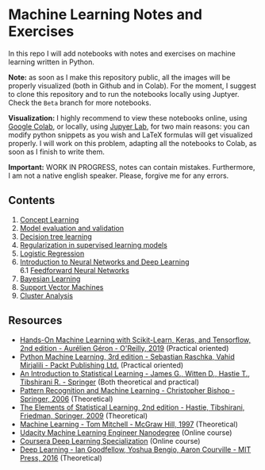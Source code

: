 # Machine Learning Notes and Exercises
In this repo I will add notebooks with notes and exercises on machine learning written in Python.

**Note:** as soon as I make this repository public, all the images will be properly visualized (both in Github and in Colab). For the moment, I suggest to clone this repository and to run the notebooks locally using Juptyer. Check the `Beta` branch for more notebooks.

**Visualization:** I highly recommend to view these notebooks online, using [Google Colab](https://colab.research.google.com), or locally, using [Jupyer Lab](https://jupyter.org/), for two main reasons: you can modify python snippets as you wish and LaTeX formulas will get visualized properly. I will work on this problem, adapting all the notebooks to Colab, as soon as I finish to write them.

**Important:** WORK IN PROGRESS, notes can contain mistakes. Furthermore, I am not a native english speaker. Please, forgive me for any errors.

## Contents
1. [Concept Learning](https://github.com/pietroventurini/machine-learning-notes/blob/master/1%20-%20Concept%20Learning.ipynb)
2. [Model evaluation and validation](https://github.com/pietroventurini/machine-learning-notes/blob/master/2%20-%20Model%20evaluation%20and%20validation.ipynb)
3. [Decision tree learning](https://github.com/pietroventurini/machine-learning-notes/blob/master/3%20-%20Decision%20Trees.ipynb)
4. [Regularization in supervised learning models](https://github.com/pietroventurini/machine-learning-notes/blob/master/4%20-%20Regularization%20in%20supervised%20learning%20models.ipynb)
5. [Logistic Regression](https://github.com/pietroventurini/machine-learning-notes/blob/master/5%20-%20Logistic%20Regression.ipynb)
6. [Introduction to Neural Networks and Deep Learning](https://github.com/pietroventurini/machine-learning-notes/blob/master/6%20-%20Introduction%20to%20Neural%20Networks%20and%20Deep%20Learning.ipynb)  
    6.1 [Feedforward Neural Networks](https://github.com/pietroventurini/machine-learning-notes/blob/master/6.1%20-%20Feedforward%20Neural%20Networks.ipynb)
7. [Bayesian Learning](https://github.com/pietroventurini/machine-learning-notes/blob/master/7%20-%20Bayesian%20learning.ipynb)
8. [Support Vector Machines](https://github.com/pietroventurini/machine-learning-notes/blob/master/8%20-%20Support%20Vector%20Machines.ipynb)
9. [Cluster Analysis](https://github.com/pietroventurini/machine-learning-notes/blob/master/9%20-%20Cluster%20Analysis.ipynb)

## Resources
- [Hands-On Machine Learning with Scikit-Learn, Keras, and Tensorflow, 2nd edition - Aurélien Géron - O'Reilly, 2019](https://www.oreilly.com/library/view/hands-on-machine-learning/9781492032632/) (Practical oriented)
- [Python Machine Learning, 3rd edition - Sebastian Raschka, Vahid Mirjalili - Packt Publishing Ltd.](https://www.packtpub.com/data/python-machine-learning-third-edition) (Practical oriented)
- [An Introduction to Statistical Learning - James G., Witten D., Hastie T., Tibshirani R. - Springer](https://www.springer.com/gp/book/9781461471370) (Both theoretical and practical)
- [Pattern Recognition and Machine Learning - Christopher Bishop - Springer, 2006](https://www.springer.com/gp/book/9780387310732) (Theoretical)
- [The Elements of Statistical Learning, 2nd edition - Hastie, Tibshirani, Friedman, Springer, 2009](https://www.springer.com/gp/book/9780387848570) (Theoretical)
- [Machine Learning - Tom Mitchell - McGraw Hill, 1997](https://www.cs.cmu.edu/~tom/mlbook.html) (Theoretical)
- [Udacity Machine Learning Engineer Nanodegree](https://www.udacity.com/course/machine-learning-engineer-nanodegree--nd009t) (Online course)
- [Coursera Deep Learning Specialization](https://www.coursera.org/specializations/deep-learning) (Online course)
- [Deep Learning - Ian Goodfellow, Yoshua Bengio, Aaron Courville - MIT Press, 2016](https://www.deeplearningbook.org) (Theoretical)

